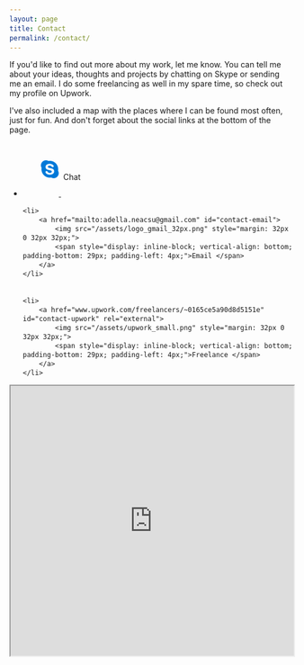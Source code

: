 ```yaml
---
layout: page
title: Contact
permalink: /contact/
---
```


If you'd like to find out more about my work, let me know. You can tell me about your ideas, thoughts and projects by chatting on Skype or sending me an email. I do some freelancing as well in my spare time, so check out my profile on Upwork. 

I've also included a map with the places where I can be found most often, just for fun. And don't forget about the social links at the bottom of the page.


<ul class="contacts">
	<li>
		<a href="skype:adella.neacsu?chat" id="contact-skype"> 
			<img src="/assets/skype-icon.png" style="margin: 32px 0 32px 32px;"> 
			<span style="display: inline-block; vertical-align: bottom; padding-bottom: 29px; padding-left: 4px;">Chat </span>
		</a>
	</li>

	<li>
		<a href="mailto:adella.neacsu@gmail.com" id="contact-email"> 
			<img src="/assets/logo_gmail_32px.png" style="margin: 32px 0 32px 32px;"> 
			<span style="display: inline-block; vertical-align: bottom; padding-bottom: 29px; padding-left: 4px;">Email </span>
		</a>
	</li>


	<li>
		<a href="www.upwork.com/freelancers/~0165ce5a90d8d5151e" id="contact-upwork" rel="external"> 
			<img src="/assets/upwork_small.png" style="margin: 32px 0 32px 32px;"> 
			<span style="display: inline-block; vertical-align: bottom; padding-bottom: 29px; padding-left: 4px;">Freelance </span>
		</a>
	</li>
</ul>



<iframe src="https://www.google.com/maps/d/u/0/embed?mid=1PLUlF8lxKYhTTI3Qocmp-_EM3EeqTZo7" width="100%" height="480" seamless></iframe>
